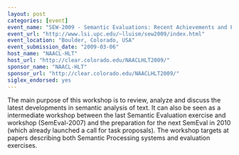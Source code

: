 ```yaml
---
layout: post
categories: [event]
event_name: "SEW-2009 - Semantic Evaluations: Recent Achievements and Future Directions"
event_url: "http://www.lsi.upc.edu/~lluism/sew2009/index.html"
event_location: "Boulder, Colorado, USA"
event_submission_date: "2009-03-06"
host_name: "NAACL-HLT"
host_url: "http://clear.colorado.edu/NAACLHLT2009/"
sponsor_name: "NAACL-HLT"
sponsor_url: "http://clear.colorado.edu/NAACLHLT2009/"
siglex_endorsed: yes
---
```

The main purpose of this workshop is to review, analyze and discuss the latest developments in semantic analysis of text. It can also be seen as a intermediate workshop between the last Semantic Evaluation exercise and workshop (SemEval-2007) and the preparation for the next SemEval in 2010 (which already launched a call for task proposals). The workshop targets at papers describing both Semantic Processing systems and evaluation exercises.